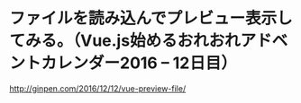 # ファイルを読み込んでプレビュー表示してみる。（Vue.js始めるおれおれアドベントカレンダー2016 – 12日目）

http://ginpen.com/2016/12/12/vue-preview-file/
